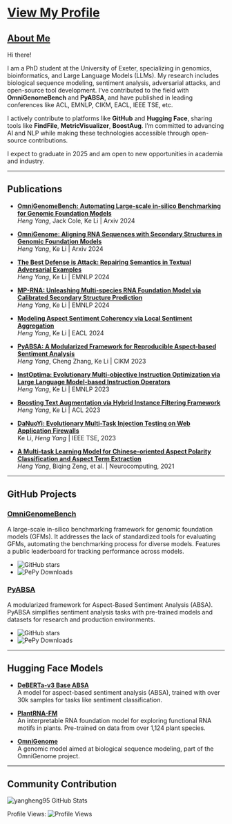 # [View My Profile](https://yangheng95.github.io)

## [About Me](https://yangheng95.github.io)

Hi there!

I am a PhD student at the University of Exeter, specializing in genomics, bioinformatics, and Large Language Models (LLMs). My research includes biological sequence modeling, sentiment analysis, adversarial attacks, and open-source tool development. I’ve contributed to the field with **OmniGenomeBench** and **PyABSA**, and have published in leading conferences like ACL, EMNLP, CIKM, EACL, IEEE TSE, etc.

I actively contribute to platforms like **GitHub** and **Hugging Face**, sharing tools like **FindFile**, **MetricVisualizer**, **BoostAug**. I’m committed to advancing AI and NLP while making these technologies accessible through open-source contributions.

I expect to graduate in 2025 and am open to new opportunities in academia and industry.

---

## Publications

- **[OmniGenomeBench: Automating Large-scale in-silico Benchmarking for Genomic Foundation Models](https://arxiv.org/abs/2410.01784)**  
  *Heng Yang*, Jack Cole, Ke Li | Arxiv 2024

- **[OmniGenome: Aligning RNA Sequences with Secondary Structures in Genomic Foundation Models](https://arxiv.org/abs/2407.11242)**  
  *Heng Yang*, Ke Li | Arxiv 2024

- **[The Best Defense is Attack: Repairing Semantics in Textual Adversarial Examples](https://openreview.net/forum?id=gLcpCzxoiM)**  
  *Heng Yang*, Ke Li | EMNLP 2024

- **[MP-RNA: Unleashing Multi-species RNA Foundation Model via Calibrated Secondary Structure Prediction](https://openreview.net/forum?id=2ewzfedbQv)**  
  *Heng Yang*, Ke Li | EMNLP 2024

- **[Modeling Aspect Sentiment Coherency via Local Sentiment Aggregation](https://aclanthology.org/2024.eacl-main.195)**  
  *Heng Yang*, Ke Li | EACL 2024

- **[PyABSA: A Modularized Framework for Reproducible Aspect-based Sentiment Analysis](https://dl.acm.org/doi/abs/10.1145/3583780.3614752)**  
  *Heng Yang*, Cheng Zhang, Ke Li | CIKM 2023

- **[InstOptima: Evolutionary Multi-objective Instruction Optimization via Large Language Model-based Instruction Operators](https://aclanthology.org/2023.findings-emnlp.907)**  
  *Heng Yang*, Ke Li | EMNLP 2023

- **[Boosting Text Augmentation via Hybrid Instance Filtering Framework](https://aclanthology.org/2023.findings-acl.105)**  
  *Heng Yang*, Ke Li | ACL 2023

- **[DaNuoYi: Evolutionary Multi-Task Injection Testing on Web Application Firewalls](https://ieeexplore.ieee.org/document/10372386)**  
  Ke Li, *Heng Yang* | IEEE TSE, 2023

- **[A Multi-task Learning Model for Chinese-oriented Aspect Polarity Classification and Aspect Term Extraction](https://www.sciencedirect.com/science/article/abs/pii/S0925231220312534)**  
  *Heng Yang*, Biqing Zeng, et al. | Neurocomputing, 2021
---

## GitHub Projects

### [OmniGenomeBench](https://github.com/yangheng95/OmniGenomeBench)
A large-scale in-silico benchmarking framework for genomic foundation models (GFMs). It addresses the lack of standardized tools for evaluating GFMs, automating the benchmarking process for diverse models. Features a public leaderboard for tracking performance across models.

- ![GitHub stars](https://img.shields.io/github/stars/yangheng95/OmniGenomeBench?style=social)  
- ![PePy Downloads](https://pepy.tech/badge/omnigenome)

### [PyABSA](https://github.com/yangheng95/PyABSA)
A modularized framework for Aspect-Based Sentiment Analysis (ABSA). PyABSA simplifies sentiment analysis tasks with pre-trained models and datasets for research and production environments.

- ![GitHub stars](https://img.shields.io/github/stars/yangheng95/PyABSA?style=social)  
- ![PePy Downloads](https://pepy.tech/badge/pyabsa)

---

## Hugging Face Models

- **[DeBERTa-v3 Base ABSA](https://huggingface.co/yangheng/deberta-v3-base-absa-v1.1)**  
  A model for aspect-based sentiment analysis (ABSA), trained with over 30k samples for tasks like sentiment classification.  

- **[PlantRNA-FM](https://huggingface.co/yangheng/PlantRNA-FM)**  
  An interpretable RNA foundation model for exploring functional RNA motifs in plants. Pre-trained on data from over 1,124 plant species.  

- **[OmniGenome](https://huggingface.co/yangheng/OmniGenome-52M)**  
  A genomic model aimed at biological sequence modeling, part of the OmniGenome project.  

---

## Community Contribution

![yangheng95 GitHub Stats](https://github-readme-stats.vercel.app/api?username=yangheng95&show_icons=true)  

Profile Views: ![Profile Views](https://komarev.com/ghpvc/?username=yangheng95)
